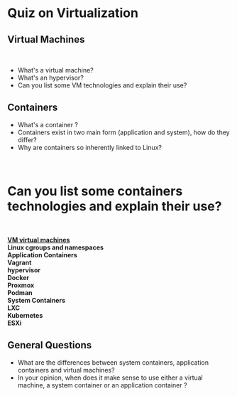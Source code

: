 # Quiz on Virtualization

## Virtual Machines
<br>

+ What's a virtual machine?<br>
+ What's an hypervisor?<br>
+ Can you list some VM technologies and explain their use?<br>

## Containers

+ What's a container ?
+ Containers exist in two main form (application and system), how do they differ?
+ Why are containers so inherently linked to Linux?<br><br><br>

# Can you list some containers technologies and explain their use?
<br>

<b>[VM virtual machines](virtual-machines.md#sub-section)<br>
Linux cgroups and namespaces<br>
Application Containers<br>
Vagrant<br>
hypervisor<br>
Docker<br>
Proxmox<br>
Podman<br>
System Containers<br>
LXC<br>
Kubernetes<br>
ESXi<br></b>




## General Questions
+ What are the differences between system containers, application containers and virtual machines?
+ In your opinion, when does it make sense to use either a virtual machine, a system container or an application container ?